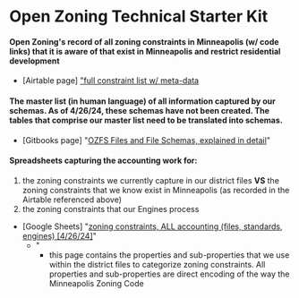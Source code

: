 # Open Zoning Technical Starter Kit

#### Open Zoning's record of all zoning constraints in Minneapolis (w/ code links) that it is aware of that exist in Minneapolis and restrict residential development

* \[Airtable page] ["full constraint list w/ meta-data](https://airtable.com/invite/l?inviteId=invIE9Rq8BJxoRZe9\&inviteToken=c24d20d82c00f933e02ca4d7f9b78088b2eaefcef049f3691df85eb48f858fbc\&utm\_medium=email\&utm\_source=product\_team\&utm\_content=transactional-alerts)

#### The master list (in human language) of all information captured by our schemas. As of 4/26/24, these schemas have not been created. The tables that comprise our master list need to be translated into schemas.

* \[Gitbooks page] "[OZFS Files and File Schemas, explained in detail](the-open-zoning-feed-specification-explained/ozfs-files-and-file-schemas-explained-in-detail.md)"

#### Spreadsheets capturing the accounting work for:&#x20;

1. the zoning constraints we currently capture in our district files **VS** the zoning constraints that we know exist in Minneapolis (as recorded in the Airtable referenced above)
2. the zoning constraints that our Engines process

* \[Google Sheets] "[zoning constraints, ALL accounting (files, standards, engines) \[4/26/24\]](https://docs.google.com/spreadsheets/d/19tATW52g5aVArJX9Lz2IhobkrD4kH7ijIJN7DUmQyvw/edit?usp=sharing)"
  * "
    * this page contains the properties and sub-properties that we use within the district files to categorize zoning constraints. All properties and sub-properties are direct encoding of the way the Minneapolis Zoning Code&#x20;

